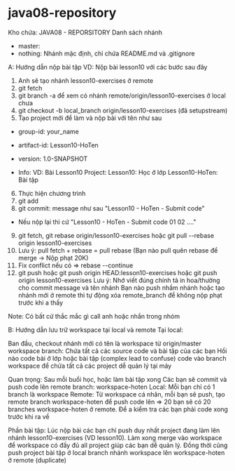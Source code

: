 ﻿# java08-repository

Kho chứa: JAVA08 - REPORSITORY
Danh sách nhánh

+ master:
+ nothing:
Nhánh mặc định, chỉ chứa README.md và .gitignore

A: Hướng dẫn nộp bài tập
VD: Nộp bài lesson10 với các bước sau đây

1. Anh sẽ tạo nhánh lesson10-exercises ở remote
2. git fetch
3. git branch -a để xem có nhánh remote/origin/lesson10-exercises ở local chưa
4. git checkout -b local_branch origin/lesson10-exercises (đã setupstream)
5. Tạo project mới để làm và nộp bài với tên như sau
+ group-id: your_name
+ artifact-id: Lesson10-HoTen
+ version: 1.0-SNAPSHOT

+ Info: VD: Bài Lesson10
Project:
Lesson10: Học ở lớp
Lesson10-HoTen: Bài tập

6. Thực hiện chương trình
7. git add
8. git commit: message như sau "Lesson10 - HoTen - Submit code"
+ Nếu nộp lại thì cứ "Lesson10 - HoTen - Submit code 01 02 ...."
9. git fetch, git rebase origin/lesson10-exercises hoặc git pull --rebase origin lesson10-exercises
10. Lưu ý: pull fetch + rebase = pull rebase (Bạn nào pull quên rebase để merge -> Nộp phạt 20K)
11. Fix conflict nếu có => rebase --continue
12. git push hoặc git push origin HEAD:lesson10-exercises hoặc git push origin lesson10-exercises
Lưu ý: Nhớ viết đúng chính tả in hoa/thường cho commit message và tên nhánh
Bạn nào push nhầm nhánh hoặc tạo nhánh mới ở remote thì tự động xóa remote_branch để không nộp phạt trước khi a thấy

Note: Có bất cứ thắc mắc gì call anh hoặc nhắn trong nhóm

B: Hướng dẫn lưu trữ workspace tại local và remote
Tại local:

Ban đầu, checkout nhánh mới có tên là workspace từ origin/master
workspace branch: Chứa tất cả các source code và bài tập của các bạn
Hồi nào code bài ở lớp hoặc bài tập (complex lead to confuse) code vào branch workspace để chứa tất cả các project dễ quản lý tại máy

Quan trọng: Sau mỗi buổi học, hoặc làm bài tập xong
Các bạn sẽ commit và push code lên remote branch: workspace-hoten
Local: Mỗi bạn chỉ có 1 branch là workspace
Remote: Từ workspace cá nhân, mỗi bạn sẽ push, tạo remote branch workspace-hoten để push code lên
=> 20 bạn sẽ có 20 branches workspace-hoten ở remote. Để a kiểm tra các bạn phải code xong trước khi ra về

Phần bài tập: Lúc nộp bài các bạn chỉ push duy nhất project đang làm lên nhánh lesson10-exercises (VD lesson10).
Làm xong merge vào workspace để workspace có đầy đủ all project giúp các bạn dễ quản lý. 
Đồng thời cũng push project bài tập ở local branch nhánh workspace lên workspace-hoten ở remote (duplicate)
